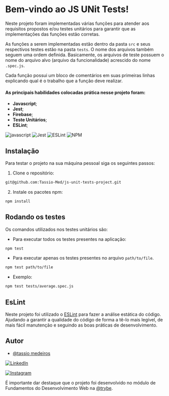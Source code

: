 # Bem-vindo ao JS UNit Tests!

Neste projeto foram implementadas várias funções para atender aos requisitos propostos e/ou testes unitários para garantir que as implementações das funções estão corretas.

As funções a serem implementadas estão dentro da pasta `src` e seus respectivos testes estão na pasta `tests`. O nome dos arquivos também seguem uma ordem definida. Basicamente, os arquivos de teste possuem o nome do arquivo alvo (arquivo da funcionalidade) acrescido do nome `.spec.js`.

Cada função possui um bloco de comentários em suas primeiras linhas explicando qual é o trabalho que a função deve realizar.


#### As principais habilidades colocadas prática nesse projeto foram:

* **Javascript**;
* **Jest**;
* **Firebase**;
* **Teste Unitários**;
* **ESLint**;

![javascript](https://img.shields.io/badge/javascript-yellow.svg?style=for-the-badge&logo=javascript&logoColor=white) ![Jest](https://img.shields.io/badge/jest-red.svg?style=for-the-badge&logo=jest&logoColor=white) ![ESLint](https://img.shields.io/badge/ESLint-4B3263?style=for-the-badge&logo=eslint&logoColor=white)  ![NPM](https://img.shields.io/badge/NPM-%23000000.svg?style=for-the-badge&logo=npm&logoColor=) 



## Instalação

Para testar o projeto na sua máquina pessoal siga os seguintes passos:

1. Clone o repositório:

```sh
git@github.com:Tassio-Med/js-unit-tests-project.git
```

2. Instale os pacotes npm:

```sh
npm install
```

## Rodando os testes

Os comandos utilizados nos testes unitários são:
  * Para executar todos os testes presentes na aplicação:
  ```sh
  npm test
  ```
  * Para executar apenas os testes presentes no arquivo `path/to/file`.
  ```sh
  npm test path/to/file
  ```
  
  * Exemplo:  
  ```sh
  npm test tests/average.spec.js
  ```

## EsLint

Neste projeto foi utilizado o [ESLint](https://eslint.org/) para fazer a análise estática do código. Ajudando a garantir a qualidade do código de forma a tê-lo mais legível, de mais fácil manutenção e seguindo as boas práticas de desenvolvimento.
## Autor

- [@tassio medeiros](https://github.com/Tassio-Med)

[![LinkedIn](https://img.shields.io/badge/LinkedIn-0077B5?style=for-the-badge&logo=linkedin&logoColor=white)](https://linkedin.com/in/tassiomed98) 

[![Instagram](https://img.shields.io/badge/Instagram-E4405F?style=for-the-badge&logo=instagram&logoColor=white)](https://instagram.com/tassio.med?igshid=ZDdkNTZiNTM=) 





É importante dar destaque que o projeto foi desenvolvido no  módulo de Fundamentos do Desenvolvimento Web na [@trybe](https://github.com/betrybe).
